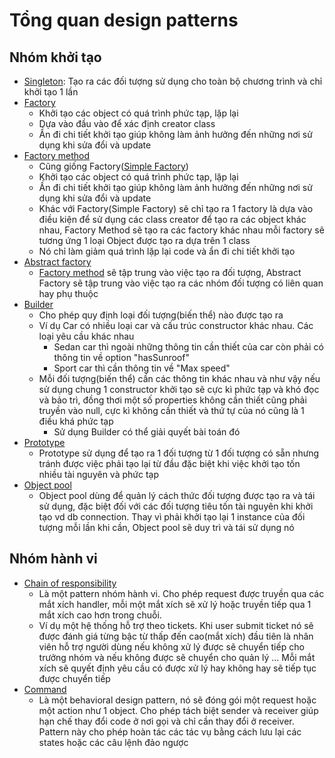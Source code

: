 # Tổng quan design patterns

## Nhóm khởi tạo

- [Singleton](https://github.com/lhoangcuong96/design-patterns/blob/master/1_Singleton/doc.md): Tạo ra các đối tượng sử dụng cho toàn bộ chương trình và chỉ khởi tạo 1 lần
- [Factory](https://github.com/lhoangcuong96/design-patterns/blob/master/2_Factory/doc.md)
    - Khởi tạo các object có quá trình phức tạp, lặp lại
    - Dựa vào đầu vào để xác định creator class
    - Ần đi chi tiết khởi tạo giúp không làm ảnh hưởng đến những nơi sử dụng khi sửa đổi và update
- [Factory method](https://github.com/lhoangcuong96/design-patterns/blob/master/3_Factory_Method/doc.md)
    - Cũng giống Factory([Simple Factory](https://github.com/lhoangcuong96/design-patterns/blob/master/2_Factory/doc.md))
    - Khởi tạo các object có quá trình phức tạp, lặp lại
    - Ần đi chi tiết khởi tạo giúp không làm ảnh hưởng đến những nơi sử dụng khi sửa đổi và update
    - Khác với Factory(Simple Factory) sẽ chỉ tạo ra 1 factory là dựa vào điều kiện để sử dụng các class creator để tạo ra các object khác nhau, Factory Method sẽ tạo ra các factory khác nhau mỗi factory sẽ tương ứng 1 loại Object được tạo ra dựa trên 1 class
    - Nó chỉ làm giảm quá trình lặp lại code và ẩn đi chi tiết khởi tạo   
- [Abstract factory](https://github.com/lhoangcuong96/design-patterns/blob/master/4_Abstract_Factory/doc.md)
    - [Factory method](https://github.com/lhoangcuong96/design-patterns/blob/master/3_Factory_Method/doc.md) sẽ tập trung vào việc tạo ra đối tượng, Abstract Factory sẽ tập trung vào việc tạo ra các nhóm đối tượng có liên quan hay phụ thuộc
- [Builder](https://github.com/lhoangcuong96/design-patterns/blob/master/5_Builder/doc.md)
    - Cho phép quy định loại đối tượng(biến thể) nào được tạo ra
    - Ví dụ Car có nhiều loại car và cấu trúc constructor khác nhau. Các loại yêu cầu khác nhau
        - Sedan car thì ngoài những thông tin cần thiết của car còn phải có thông tin về option "hasSunroof"
        - Sport car thì cần thông tin về "Max speed"
    - Mỗi đối tượng(biến thể) cần các thông tin khác nhau và như vậy nếu sử dụng chung 1 constructor khởi tạo sẽ cực kì phức tạp và khó đọc và bảo trì, đồng thơi một số properties không cần thiết cũng phải truyền vào null, cực kì không cần thiết và thứ tự của nó cũng là 1 điều khá phức tạp
        - Sử dụng Builder có thể giải quyết bài toán đó
- [Prototype](https://github.com/lhoangcuong96/design-patterns/blob/master/6_Prototype/doc.md)
    - Prototype sử dụng để tạo ra 1 đối tượng từ 1 đối tượng có sẵn nhưng tránh được việc phải tạo lại từ đầu đặc biệt khi việc khởi tạo tốn nhiều tài nguyên và phức tạp
- [Object pool](https://github.com/lhoangcuong96/design-patterns/blob/master/7_Object_pool/doc.md)
    - Object pool dùng để quản lý cách thức đối tượng được tạo ra và tái sử dụng, đặc biệt đối với các đối tượng tiêu tốn tài nguyên khi khởi tạo vd db connection. Thay vì phải khởi tạo lại 1 instance của đối tượng mỗi lần khi cần, Object pool sẽ duy trì và tái sử dụng nó

## Nhóm hành vi
- [Chain of responsibility](https://github.com/lhoangcuong96/design-patterns/blob/master/8_Chain_of_responsibility/doc.md)
    - Là một pattern nhóm hành vi. Cho phép request được truyền qua các mắt xích handler, mỗi một mắt xích sẽ xử lý hoặc truyền tiếp qua 1 mắt xích cao hơn trong chuỗi. 
    - Ví dụ một hệ thống hỗ trợ theo tickets. Khi user submit ticket nó sẽ được đánh giá từng bậc từ thấp đến cao(mắt xích) đầu tiên là nhân viên hỗ trợ người dùng nếu không xử lý được sẽ chuyển tiếp cho trưởng nhóm và nếu không được sẽ chuyển cho quản lý ... Mỗi mắt xích sẽ quyết định yêu cầu có được xử lý hay không hay sẽ tiếp tục được chuyển tiếp
- [Command](https://github.com/lhoangcuong96/design-patterns/blob/master/9_Command/doc.md)
    - Là một behavioral design pattern, nó sẽ đóng gói một request hoặc một action như 1 object. Cho phép tách biệt sender và receiver giúp hạn chế thay đổi code ở nơi gọi và chỉ cần thay đổi ở receiver. Pattern này cho phép hoàn tác các tác vụ bằng cách lưu lại các states hoặc các câu lệnh đảo ngược